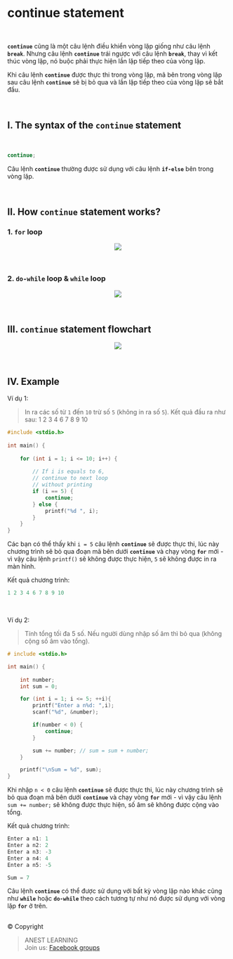 # continue statement

<br />

**`continue`** cũng là một câu lệnh điều khiển vòng lặp giống như câu lệnh **`break`**. Nhưng câu lệnh **`continue`** trái ngược với câu lệnh **`break`**, thay vì kết thúc vòng lặp, nó buộc phải thực hiện lần lặp tiếp theo của vòng lặp.

Khi câu lệnh **`continue`** được thực thi trong vòng lặp, mã bên trong vòng lặp sau câu lệnh **`continue`** sẽ bị bỏ qua và lần lặp tiếp theo của vòng lặp sẽ bắt đầu.

<br />

## I. The syntax of the `continue` statement

<br />

```c
continue;
```

Câu lệnh **`continue`** thường được sử dụng với câu lệnh **`if-else`** bên trong vòng lặp.


<br />

## II. How `continue` statement works?

### 1. `for` loop

<p align="center">
  <img src="https://github.com/AnestLearning/Course-C-Fundamentals/blob/master/Images/c-continue-statement-works-1.jpg">
</p>

<br />

### 2. `do-while` loop & `while` loop

<p align="center">
  <img src="https://github.com/AnestLearning/Course-C-Fundamentals/blob/master/Images/c-continue-statement-works-2.jpg">
</p>

<br/>

## III. `continue` statement flowchart

<p align="center">
  <img src="https://github.com/AnestLearning/Course-C-Fundamentals/blob/master/Images/c-continue-statement-flowchart.jpg">
</p>

<br/>

## IV. Example

Ví dụ 1:
> In ra các số từ `1` đến `10` trừ số `5` (không in ra số `5`). Kết quả đầu ra như sau: 1 2 3 4 6 7 8 9 10

```c
#include <stdio.h> 
  
int main() { 
   
    for (int i = 1; i <= 10; i++) {  
  
        // If i is equals to 6,  
        // continue to next loop  
        // without printing  
        if (i == 5) {
            continue;  
        } else {
            printf("%d ", i);  
        }
    }  
} 
```

Các bạn có thể thấy khi `i = 5` câu lệnh **`continue`** sẽ được thực thi, lúc này chương trình sẽ bỏ qua đoạn mã bên dưới **`continue`** và chạy vòng **`for`** mới - vì vậy câu lệnh `printf()` sẽ không được thực hiện, `5` sẽ không được in ra màn hình.

Kết quả chương trình:
```c
1 2 3 4 6 7 8 9 10
```

<br />

Ví dụ 2:
> Tính tổng tối đa 5 số. Nếu người dùng nhập số âm thì bỏ qua (không cộng số âm vào tổng).

```c
# include <stdio.h>

int main() {
	
    int number;
    int sum = 0;

    for (int i = 1; i <= 5; ++i){
        printf("Enter a n%d: ",i);
        scanf("%d", &number);

        if(number < 0) {
            continue;
        }

        sum += number; // sum = sum + number;
    }

    printf("\nSum = %d", sum);
}
```

Khi nhập `n < 0` câu lệnh **`continue`** sẽ được thực thi, lúc này chương trình sẽ bỏ qua đoạn mã bên dưới **`continue`** và chạy vòng **`for`** mới - vì vậy câu lệnh `sum += number;` sẽ không được thực hiện, số âm sẽ không được cộng vào tổng.

Kết quả chương trình:
```c
Enter a n1: 1
Enter a n2: 2
Enter a n3: -3
Enter a n4: 4
Enter a n5: -5

Sum = 7
```

Câu lệnh **`continue`** có thể được sử dụng với bất kỳ vòng lặp nào khác cũng như **`while`** hoặc **`do-while`** theo cách tương tự như nó được sử dụng với vòng lặp **`for`** ở trên.


##  

© Copyright
> ANEST LEARNING  
> Join us: [Facebook groups](https://www.facebook.com/groups/anest.learning/)
